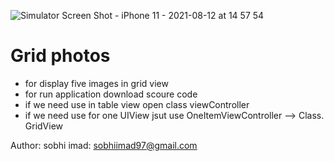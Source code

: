 ![Simulator Screen Shot - iPhone 11 - 2021-08-12 at 14 57 54](https://user-images.githubusercontent.com/49310999/129192901-de31cb1b-03fb-4bfd-82a3-4a414def8839.png)
# Grid photos

- for display five images in grid view 
- for run application download scoure code 
- if we need use in table view open class viewController 
- if we need use for one UIView jsut use OneItemViewController --> Class. GridView 



Author: 
sobhi imad: sobhiimad97@gmail.com

